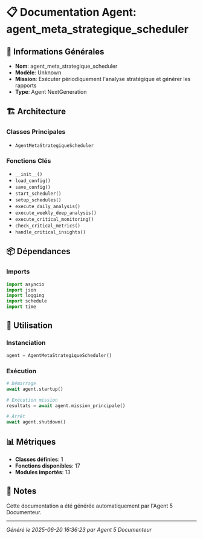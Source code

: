 # 📋 Documentation Agent: agent_meta_strategique_scheduler

## 🎯 Informations Générales

- **Nom**: agent_meta_strategique_scheduler
- **Modèle**: Unknown
- **Mission**: Exécuter périodiquement l'analyse stratégique et générer les rapports
- **Type**: Agent NextGeneration

## 🏗️ Architecture

### Classes Principales
- `AgentMetaStrategiqueScheduler`

### Fonctions Clés
- `__init__()`
- `load_config()`
- `save_config()`
- `start_scheduler()`
- `setup_schedules()`
- `execute_daily_analysis()`
- `execute_weekly_deep_analysis()`
- `execute_critical_monitoring()`
- `check_critical_metrics()`
- `handle_critical_insights()`

## 📦 Dépendances

### Imports
```python
import asyncio
import json
import logging
import schedule
import time
```

## 🚀 Utilisation

### Instanciation
```python
agent = AgentMetaStrategiqueScheduler()
```

### Exécution
```python
# Démarrage
await agent.startup()

# Exécution mission
resultats = await agent.mission_principale()

# Arrêt
await agent.shutdown()
```

## 📊 Métriques

- **Classes définies**: 1
- **Fonctions disponibles**: 17
- **Modules importés**: 13

## 📝 Notes

Cette documentation a été générée automatiquement par l'Agent 5 Documenteur.

---
*Généré le 2025-06-20 16:36:23 par Agent 5 Documenteur*
